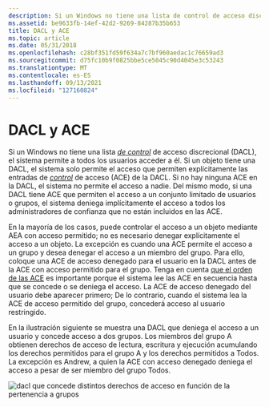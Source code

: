 ```yaml
---
description: Si un Windows no tiene una lista de control de acceso discrecional (DACL), el sistema permite a todos los usuarios acceder a él.
ms.assetid: be9633fb-14ef-42d2-9269-84287b35b653
title: DACL y ACE
ms.topic: article
ms.date: 05/31/2018
ms.openlocfilehash: c28bf351fd59f634a7c7bf960aedac1c76659ad3
ms.sourcegitcommit: d75fc10b9f0825bbe5ce5045c90d4045e3c53243
ms.translationtype: MT
ms.contentlocale: es-ES
ms.lasthandoff: 09/13/2021
ms.locfileid: "127160824"
---
```

# <a name="dacls-and-aces"></a>DACL y ACE

Si un Windows no tiene una lista [*de control*](/windows/desktop/SecGloss/d-gly) de acceso discrecional (DACL), el sistema permite a todos los usuarios acceder a él. Si un objeto tiene una DACL, el sistema solo permite el acceso que permiten explícitamente las entradas de [*control*](/windows/desktop/SecGloss/a-gly) de acceso (ACE) de la DACL. Si no hay ninguna ACE en la DACL, el sistema no permite el acceso a nadie. Del mismo modo, si una DACL tiene ACE que permiten el acceso a un conjunto limitado de usuarios o grupos, el sistema deniega implícitamente el acceso a todos los administradores de confianza que no están incluidos en las ACE.

En la mayoría de los casos, puede controlar el acceso a un objeto mediante AEA con acceso permitido; no es necesario denegar explícitamente el acceso a un objeto. La excepción es cuando una ACE permite el acceso a un grupo y desea denegar el acceso a un miembro del grupo. Para ello, coloque una ACE de acceso denegado para el usuario en la DACL antes de la ACE con acceso permitido para el grupo. Tenga en cuenta [que el orden de las ACE](order-of-aces-in-a-dacl.md) es importante porque el sistema lee las ACE en secuencia hasta que se concede o se deniega el acceso. La ACE de acceso denegado del usuario debe aparecer primero; De lo contrario, cuando el sistema lea la ACE de acceso permitido del grupo, concederá acceso al usuario restringido.

En la ilustración siguiente se muestra una DACL que deniega el acceso a un usuario y concede acceso a dos grupos. Los miembros del grupo A obtienen derechos de acceso de lectura, escritura y ejecución acumulando los derechos permitidos para el grupo A y los derechos permitidos a Todos. La excepción es Andrew, a quien la ACE con acceso denegado deniega el acceso a pesar de ser miembro del grupo Todos.

![dacl que concede distintos derechos de acceso en función de la pertenencia a grupos](images/accctrl1.png)

 

 
